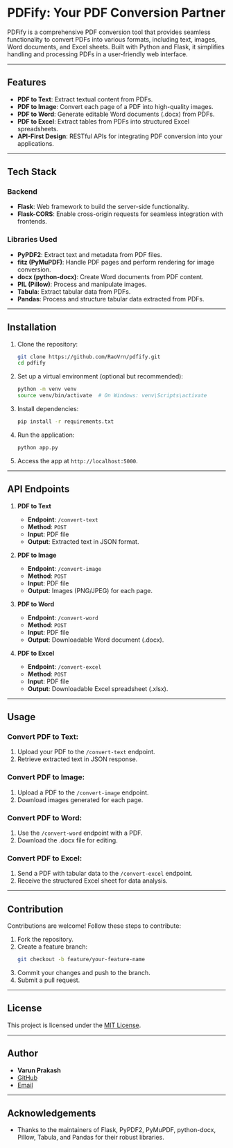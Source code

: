 # PDFify: Your PDF Conversion Partner

PDFify is a comprehensive PDF conversion tool that provides seamless functionality to convert PDFs into various formats, including text, images, Word documents, and Excel sheets. Built with Python and Flask, it simplifies handling and processing PDFs in a user-friendly web interface.

---

## Features
- **PDF to Text**: Extract textual content from PDFs.
- **PDF to Image**: Convert each page of a PDF into high-quality images.
- **PDF to Word**: Generate editable Word documents (.docx) from PDFs.
- **PDF to Excel**: Extract tables from PDFs into structured Excel spreadsheets.
- **API-First Design**: RESTful APIs for integrating PDF conversion into your applications.

---

## Tech Stack

### Backend
- **Flask**: Web framework to build the server-side functionality.
- **Flask-CORS**: Enable cross-origin requests for seamless integration with frontends.

### Libraries Used
- **PyPDF2**: Extract text and metadata from PDF files.
- **fitz (PyMuPDF)**: Handle PDF pages and perform rendering for image conversion.
- **docx (python-docx)**: Create Word documents from PDF content.
- **PIL (Pillow)**: Process and manipulate images.
- **Tabula**: Extract tabular data from PDFs.
- **Pandas**: Process and structure tabular data extracted from PDFs.

---

## Installation

1. Clone the repository:
   ```bash
   git clone https://github.com/RaoVrn/pdfify.git
   cd pdfify
   ```

2. Set up a virtual environment (optional but recommended):
   ```bash
   python -m venv venv
   source venv/bin/activate  # On Windows: venv\Scripts\activate
   ```

3. Install dependencies:
   ```bash
   pip install -r requirements.txt
   ```

4. Run the application:
   ```bash
   python app.py
   ```

5. Access the app at `http://localhost:5000`.

---

## API Endpoints

1. **PDF to Text**
   - **Endpoint**: `/convert-text`
   - **Method**: `POST`
   - **Input**: PDF file
   - **Output**: Extracted text in JSON format.

2. **PDF to Image**
   - **Endpoint**: `/convert-image`
   - **Method**: `POST`
   - **Input**: PDF file
   - **Output**: Images (PNG/JPEG) for each page.

3. **PDF to Word**
   - **Endpoint**: `/convert-word`
   - **Method**: `POST`
   - **Input**: PDF file
   - **Output**: Downloadable Word document (.docx).

4. **PDF to Excel**
   - **Endpoint**: `/convert-excel`
   - **Method**: `POST`
   - **Input**: PDF file
   - **Output**: Downloadable Excel spreadsheet (.xlsx).

---

## Usage

### Convert PDF to Text:
1. Upload your PDF to the `/convert-text` endpoint.
2. Retrieve extracted text in JSON response.

### Convert PDF to Image:
1. Upload a PDF to the `/convert-image` endpoint.
2. Download images generated for each page.

### Convert PDF to Word:
1. Use the `/convert-word` endpoint with a PDF.
2. Download the .docx file for editing.

### Convert PDF to Excel:
1. Send a PDF with tabular data to the `/convert-excel` endpoint.
2. Receive the structured Excel sheet for data analysis.

---

## Contribution

Contributions are welcome! Follow these steps to contribute:
1. Fork the repository.
2. Create a feature branch:
   ```bash
   git checkout -b feature/your-feature-name
   ```
3. Commit your changes and push to the branch.
4. Submit a pull request.

---

## License
This project is licensed under the [MIT License](LICENSE).

---

## Author
- **Varun Prakash**
- [GitHub](https://github.com/RaoVrn)
- [Email](mailto:prakash.varun.0305@gmail.com)

---

## Acknowledgements
- Thanks to the maintainers of Flask, PyPDF2, PyMuPDF, python-docx, Pillow, Tabula, and Pandas for their robust libraries.
